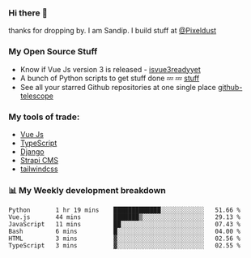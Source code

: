 ### Hi there 👋

thanks for dropping by.
I am Sandip. I build stuff at [@Pixeldust](github.com/pixeldust-in/)

###  **My Open Source Stuff**

 - Know if Vue Js version 3 is released -  [isvue3readyyet](https://github.com/sandiprb/isvue3readyyet)
 - A bunch of Python scripts to get stuff done 💤 💤 [stuff](https://github.com/sandiprb/stuff)
 - See all your starred Github repositories at one single place [github-telescope](https://github.com/sandiprb/github-telescope)



###  **My tools of trade:**
 - [Vue Js](https://github.com/vuejs/vue/)
 - [TypeScript](https://github.com/microsoft/TypeScript)
 - [Django](github.com/django/django)
 - [Strapi CMS](github.com/strapi/strapi)
 - [tailwindcss](https://github.com/tailwindlabs/tailwindcss)


###  📊 **My Weekly development breakdown**
<!--START_SECTION:waka-->

```text
Python       1 hr 19 mins    █████████████░░░░░░░░░░░░   51.66 %
Vue.js       44 mins         ███████▒░░░░░░░░░░░░░░░░░   29.13 %
JavaScript   11 mins         ██░░░░░░░░░░░░░░░░░░░░░░░   07.43 %
Bash         6 mins          █░░░░░░░░░░░░░░░░░░░░░░░░   04.00 %
HTML         3 mins          ▓░░░░░░░░░░░░░░░░░░░░░░░░   02.56 %
TypeScript   3 mins          ▓░░░░░░░░░░░░░░░░░░░░░░░░   02.55 %
```

<!--END_SECTION:waka-->
